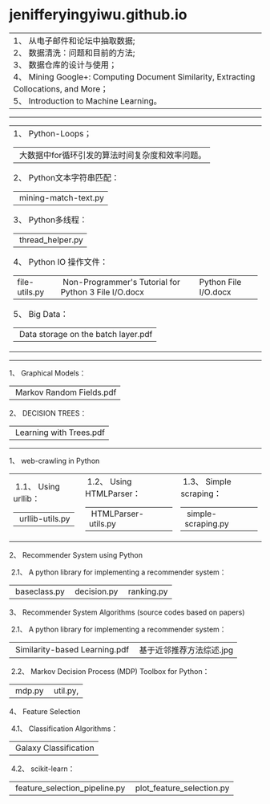 # jenifferyingyiwu.github.io
<title>
Part I.  &nbsp;&nbsp;从电子邮件和论坛中抽取数据
</title>
<p>
<table>
  <tr>
    <td>
	1、&nbsp;从电子邮件和论坛中抽取数据;<br/>
	2、&nbsp;数据清洗：问题和目前的方法;<br/>
	3、&nbsp;数据仓库的设计与使用；<br/>
	4、&nbsp;Mining Google+: Computing Document Similarity, Extracting Collocations, and More；<br/>
	5、&nbsp;Introduction to Machine Learning。<br/>
    </td>
  </tr>
</table>
</p>
<hr/>
<title>
Part II. &nbsp;&nbsp;Problems encountered in the work
</title>
<table>
  <tr>
    <td>
	1、&nbsp;Python-Loops；<br/>
	<table>
  		<tr>
    			<td>
      				&nbsp;大数据中for循环引发的算法时间复杂度和效率问题。
    			</td>
  		</tr>
	</table>
	2、&nbsp;Python文本字符串匹配：<br/>
	<table>
  		<tr>
    			<td>
    				&nbsp;mining-match-text.py
    			</td>
  		</tr>
	</table>
	3、&nbsp;Python多线程：<br/>
	<table>
  		<tr>
    			<td>
    				&nbsp;thread_helper.py 
    			</td>
  		</tr>
	</table>
	4、&nbsp;Python IO 操作文件：<br/>
	<table>
  		<tr>
    			<td>
    				file-utils.py <br/>
    			</td>
    			<td>
    				&nbsp;Non-Programmer's Tutorial for Python 3 File I/O.docx <br/>
    			</td>
    			<td>
    				Python File I/O.docx
    			</td>
  		</tr>
	</table>
	5、&nbsp;Big Data：<br/>
	<table>
  		<tr>
    			<td>
    				&nbsp;Data storage on the batch layer.pdf
    			</td>
  		</tr>
	</table>
    </td>
  </tr>
</table>
<hr/>
<title>
Part III.  &nbsp;&nbsp;Machine Learning Algorithms
</title>
<p>
1、&nbsp;Graphical Models：<br/>
<table>
  <tr>
    <td>
    &nbsp;Markov Random Fields.pdf
    </td>
  </tr>
</table>
</p>
<p>
2、&nbsp;DECISION TREES：<br/>
<table>
  <tr>
    <td>
    &nbsp;Learning with Trees.pdf
    </td>
  </tr>
</table>
</p>
<hr/>
<title>
Part IV.  &nbsp;&nbsp;Journal Papers
</title>
<p>
1、&nbsp;web-crawling in Python 
</p>
<table>
<tr>
	<td>
	&nbsp;1.1、&nbsp;Using urllib：<br/>
	<table>
  		<tr>
    			<td>
    				&nbsp;urllib-utils.py
    			</td>
  		</tr>
	</table>
	</td>
	<td>
	&nbsp;1.2、&nbsp;Using HTMLParser： <br/>
	<table>
  		<tr>
    			<td>
    				&nbsp;HTMLParser-utils.py
    			</td>
  		</tr>
	</table>
	</td>
	<td>
	&nbsp;1.3、&nbsp;Simple scraping：<br/>
	<table>
  	<tr>
    		<td>
    			&nbsp;simple-scraping.py
    		</td>
  	</tr>
	</table>
	</td>
</tr>
</table>
2、&nbsp;Recommender System using Python
</p>
<p>
&nbsp;2.1、&nbsp;A python library for implementing a recommender system：<br/>
<table>
  <tr>
    <td>
    &nbsp;baseclass.py
    </td>
    <td>
    &nbsp;decision.py
    </td>
    <td>
    &nbsp;ranking.py
    </td>
  </tr>
</table>
</p>
<p>
3、&nbsp;Recommender System Algorithms (source codes based on papers)
</p>
<p>
&nbsp;2.1、&nbsp;A python library for implementing a recommender system：<br/>
<table>
  <tr>
    <td>
    &nbsp;Similarity-based Learning.pdf
    </td>
    <td>
    &nbsp;基于近邻推荐方法综述.jpg
    </td>
  </tr>
</table>
</p>
<p>
&nbsp;2.2、&nbsp;Markov Decision Process (MDP) Toolbox for Python：<br/>
<table>
  <tr>
    <td>
    &nbsp;mdp.py
    </td>
    <td>
    &nbsp;util.py, 
    </td>
  </tr>
</table>
</p>
<p>
4、&nbsp;Feature Selection
</p>
<p>
&nbsp;4.1、&nbsp;Classification Algorithms：<br/>
<table>
  <tr>
    <td>
    &nbsp;Galaxy Classification
    </td>
  </tr>
</table>
</p>
<p>
&nbsp;4.2、&nbsp;scikit-learn：<br/>
<table>
  <tr>
    <td>
    &nbsp;feature_selection_pipeline.py
    </td>
    <td>
    &nbsp;plot_feature_selection.py
    </td>
  </tr>
</table>
</p>
